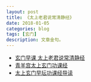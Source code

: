 ```yaml
---
layout: post
title: 《太上老君说常清静经》
date: 2018-01-05
categories: blog
tags: [玄门]
description: 文章金句。
---
```



- [玄门早课 太上老君说常清静经](https://www.bilibili.com/video/av1525888/?spm_id_from=333.338.recommend_report.1)
- [青羊宫太上玄门功课经](https://www.bilibili.com/video/av5894399)
- [太上玄门早坛功课经导读](https://www.bilibili.com/video/av8878248)
